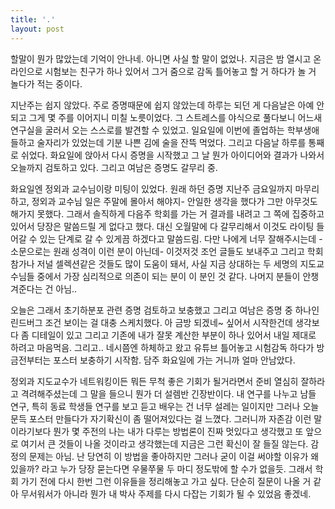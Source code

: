 ```yaml
---
title: '.'
layout: post
---
```


할말이 뭔가 많았는데 기억이 안나네. 아니면 사실 할 말이 없었나. 지금은 밤 열시고 온라인으로 시험보는 친구가 하나 있어서 그거 줌으로 감독 틀어놓고 할 거 하다가 놀 거 놀다가 적는 중이다. 

지난주는 쉽지 않았다. 주로 증명때문에 쉽지 않았는데 하루는 되던 게 다음날은 아예 안되고 그게 몇 주를 이어지니 미칠 노릇이었다. 그 스트레스를 야식으로 풀다보니 어느새 연구실을 굴러서 오는 스스로를 발견할 수 있었고. 일요일에 이번에 졸업하는 학부생애들하고 술자리가 있었는데 기분 나쁜 김에 술을 잔뜩 먹었다. 그리고 다음날 하루를 통째로 쉬었다. 화요일에 앉아서 다시 증명을 시작했고 그 날 뭔가 아이디어와 결과가 나와서 오늘까지 검토하고 있다. 그리고 여남은 증명도 갈무리 중.

화요일엔 정외과 교수님이랑 미팅이 있었다. 원래 하던 증명 지난주 금요일까지 마무리하고, 정외과 교수님 일은 주말에 몰아서 해야지- 안일한 생각을 했다가 그만 아무것도 해가지 못했다. 그래서 솔직하게 다음주 학회를 가는 거 결과를 내려고 그 쪽에 집중하고 있어서 당장은 말씀드릴 게 없다고 했다. 대신 오월말에 다 갈무리해서 이것도 라이팅 들어갈 수 있는 단계로 갈 수 있게끔 하겠다고 말씀드림. 다만 나에게 너무 잘해주시는데 -소문으로는 원래 성격이 이런 분이 아닌데- 이것저것 조언 글들도 보내주고 그리고 학회 참가나 저널 셀렉션같은 것들도 많이 도움이 돼서, 사실 지금 상대하는 두 세명의 지도교수님들 중에서 가장 심리적으로 의존이 되는 분이 이 분인 것 같다. 나머지 분들이 안챙겨준다는 건 아님.. 

오늘은 그래서 초기하분포 관련 증명 검토하고 보충했고 그리고 여남은 증명 중 하나인 린드버그 조건 보이는 걸 대충 스케치했다. 아 금방 되겠네~ 싶어서 시작한건데 생각보다 좀 디테일이 있고 그리고 기존에 내가 잘못 계산한 부분이 하나 있어서 내일 제대로 하려고 마음먹음. 그리고.. 네시쯤엔 하체하고 왔고 유튜브 틀어놓고 시험감독 하다가 방금전부터는 포스터 보충하기 시작함. 담주 화요일에 가는 거니까 얼마 안남았다. 

정외과 지도교수가 네트워킹이든 뭐든 무척 좋은 기회가 될거라면서 준비 열심히 잘하라고 격려해주셨는데 그 말을 들으니 뭔가 더 설렘반 긴장반이다. 내 연구를 나누고 남들 연구, 특히 동료 학생들 연구를 보고 듣고 배우는 건 너무 설레는 일이지만 그러나 오늘 문득 포스터 만들다가 자기확신이 좀 떨어져있다는 걸 느꼈다. 그러니까 자존감 이런 말이라기보다 뭔가 몇 주전의 나는 내가 다루는 방법론이 진짜 멋있다고 생각했고 또 앞으로 여기서 큰 것들이 나올 것이라고 생각했는데 지금은 그런 확신이 잘 들질 않는다. 감정의 문제는 아님. 난 당연히 이 방법을 좋아하지만 그러나 굳이 이걸 써야할 이유가 왜 있을까? 라고 누가 당장 묻는다면 우물쭈물 두 마디 정도밖에 할 수가 없을듯. 그래서 학회 가기 전에 다시 한번 그런 이유들을 정리해놓고 가고 싶다. 단순히 질문이 나올 거 같아 무서워서가 아니라 뭔가 내 박사 주제를 다시 다잡는 기회가 될 수 있었음 좋겠네.
